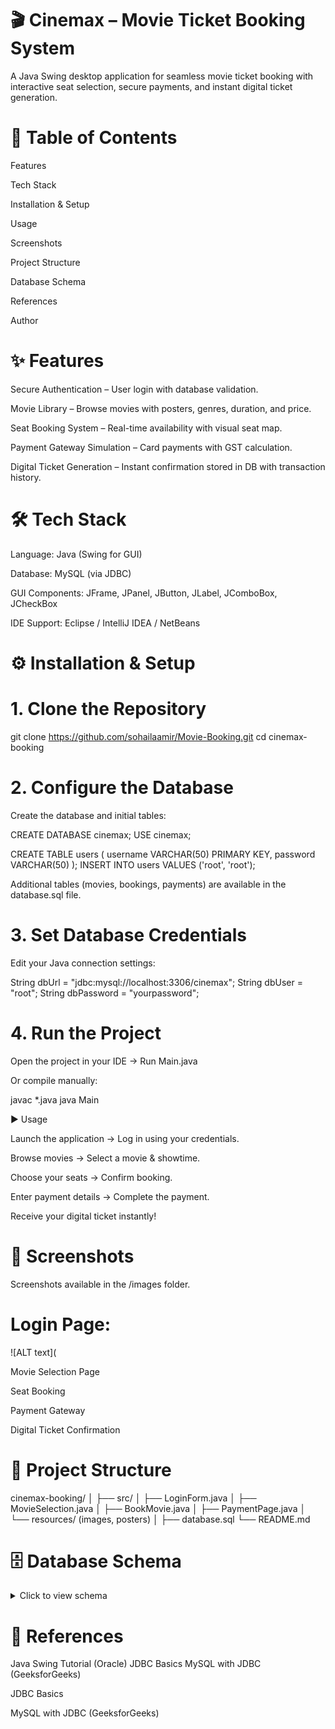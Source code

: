# 🎬 Cinemax – Movie Ticket Booking System

A Java Swing desktop application for seamless movie ticket booking with interactive seat selection, secure payments, and instant digital ticket generation.






# 📑 Table of Contents

Features

Tech Stack

Installation & Setup

Usage

Screenshots

Project Structure

Database Schema

References

Author

# ✨ Features

Secure Authentication – User login with database validation.

Movie Library – Browse movies with posters, genres, duration, and price.

Seat Booking System – Real-time availability with visual seat map.

Payment Gateway Simulation – Card payments with GST calculation.

Digital Ticket Generation – Instant confirmation stored in DB with transaction history.

# 🛠 Tech Stack

Language: Java (Swing for GUI)

Database: MySQL (via JDBC)

GUI Components: JFrame, JPanel, JButton, JLabel, JComboBox, JCheckBox

IDE Support: Eclipse / IntelliJ IDEA / NetBeans

# ⚙️ Installation & Setup
# 1. Clone the Repository
git clone https://github.com/sohailaamir/Movie-Booking.git
cd cinemax-booking

# 2. Configure the Database

Create the database and initial tables:

CREATE DATABASE cinemax;
USE cinemax;

CREATE TABLE users (
  username VARCHAR(50) PRIMARY KEY,
  password VARCHAR(50)
);
INSERT INTO users VALUES ('root', 'root');


Additional tables (movies, bookings, payments) are available in the database.sql file.

# 3. Set Database Credentials

Edit your Java connection settings:

String dbUrl = "jdbc:mysql://localhost:3306/cinemax";
String dbUser = "root";
String dbPassword = "yourpassword";

# 4. Run the Project

Open the project in your IDE → Run Main.java

Or compile manually:

javac *.java
java Main

▶️ Usage

Launch the application → Log in using your credentials.

Browse movies → Select a movie & showtime.

Choose your seats → Confirm booking.

Enter payment details → Complete the payment.

Receive your digital ticket instantly!

# 📸 Screenshots

Screenshots available in the /images
 folder.

# Login Page:
![ALT text](

Movie Selection Page

Seat Booking

Payment Gateway

Digital Ticket Confirmation

# 📂 Project Structure
cinemax-booking/
│
├── src/
│   ├── LoginForm.java
│   ├── MovieSelection.java
│   ├── BookMovie.java
│   ├── PaymentPage.java
│   └── resources/ (images, posters)
│
├── database.sql
└── README.md

# 🗄 Database Schema
<details> <summary>Click to view schema</summary>
-- Users
CREATE TABLE users (
  username VARCHAR(50) PRIMARY KEY,
  password VARCHAR(50)
);

-- Movies
CREATE TABLE movies (
  movie_id INT AUTO_INCREMENT PRIMARY KEY,
  title VARCHAR(100),
  category VARCHAR(50),
  duration INT,
  price DECIMAL(10,2)
);

-- Bookings
CREATE TABLE bookings (
  booking_id INT AUTO_INCREMENT PRIMARY KEY,
  username VARCHAR(50),
  movie_id INT,
  seats VARCHAR(50),
  booking_date TIMESTAMP DEFAULT CURRENT_TIMESTAMP
);

-- Payments
CREATE TABLE payments (
  payment_id INT AUTO_INCREMENT PRIMARY KEY,
  booking_id INT,
  amount DECIMAL(10,2),
  gst DECIMAL(10,2),
  payment_date TIMESTAMP DEFAULT CURRENT_TIMESTAMP
);

</details>

# 📖 References

Java Swing Tutorial (Oracle)
JDBC Basics
MySQL with JDBC (GeeksforGeeks)


JDBC Basics

MySQL with JDBC (GeeksforGeeks)
